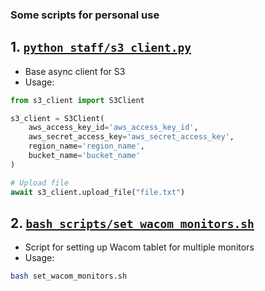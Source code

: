 ### Some scripts for personal use


## 1. [**`python_staff/s3_client.py`**](python_staff/s3_client.py)
- Base async client for S3
- Usage:
```python
from s3_client import S3Client

s3_client = S3Client(
    aws_access_key_id='aws_access_key_id',
    aws_secret_access_key='aws_secret_access_key',
    region_name='region_name',
    bucket_name='bucket_name'
)

# Upload file
await s3_client.upload_file("file.txt")
```

## 2. [**`bash_scripts/set_wacom_monitors.sh`**](bash_scripts/set_wacom_monitors.sh`)

- Script for setting up Wacom tablet for multiple monitors
- Usage:
```bash
bash set_wacom_monitors.sh
```

